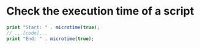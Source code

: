 # Check the execution time of a script

```php
print "Start: " . microtime(true);
// ...[code]...
print "End: " . microtime(true);
```
